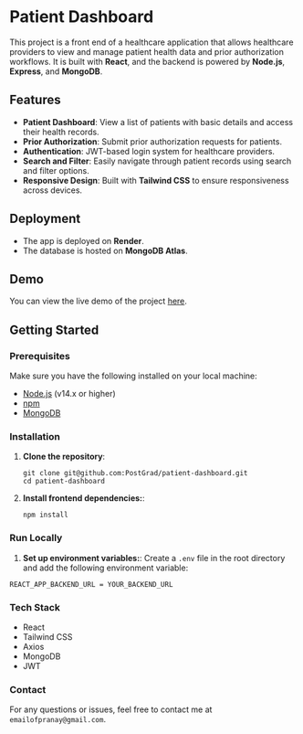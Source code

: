 # Patient Dashboard

This project is a front end of a healthcare application that allows healthcare providers to view and manage patient health data and prior authorization workflows. It is built with **React**, and the backend is powered by **Node.js**, **Express**, and **MongoDB**.

## Features

- **Patient Dashboard**: View a list of patients with basic details and access their health records.
- **Prior Authorization**: Submit prior authorization requests for patients.
- **Authentication**: JWT-based login system for healthcare providers.
- **Search and Filter**: Easily navigate through patient records using search and filter options.
- **Responsive Design**: Built with **Tailwind CSS** to ensure responsiveness across devices.

## Deployment

- The app is deployed on **Render**.
- The database is hosted on **MongoDB Atlas**.

## Demo

You can view the live demo of the project [here](https://patient-dashboard-0jc6.onrender.com/).

## Getting Started

### Prerequisites

Make sure you have the following installed on your local machine:

- [Node.js](https://nodejs.org/) (v14.x or higher)
- [npm](https://www.npmjs.com/)
- [MongoDB](https://www.mongodb.com/)

### Installation

1. **Clone the repository**:

   ```
   git clone git@github.com:PostGrad/patient-dashboard.git
   cd patient-dashboard
   ```

2. **Install frontend dependencies:**:

   ```
   npm install
   ```

### Run Locally

1. **Set up environment variables:**:
   Create a `.env` file in the root directory and add the following environment variable:

```
REACT_APP_BACKEND_URL = YOUR_BACKEND_URL
```

### Tech Stack

- React
- Tailwind CSS
- Axios
- MongoDB
- JWT

### Contact

For any questions or issues, feel free to contact me at `emailofpranay@gmail.com`.
